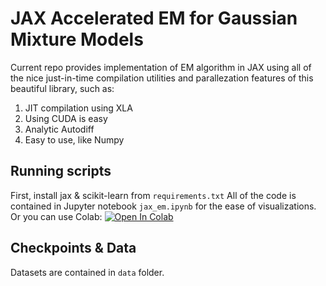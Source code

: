 # JAX Accelerated EM for Gaussian Mixture Models
Current repo provides implementation of EM algorithm in JAX using all of the nice just-in-time compilation utilities and parallezation features of this beautiful library, such as:

1. JIT compilation using XLA
2. Using CUDA is easy
3. Analytic Autodiff
4. Easy to use, like Numpy

## Running scripts
First, install jax & scikit-learn from `requirements.txt`
All of the code is contained in Jupyter notebook `jax_em.ipynb` for the ease of visualizations.
Or you can use Colab:
[![Open In Colab](https://colab.research.google.com/assets/colab-badge.svg)](https://colab.research.google.com/drive/11O8irggdiiuApxJCQdwd2k-YjZMmFxtu?usp=sharing)
## Checkpoints & Data
Datasets are contained in `data` folder.
